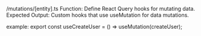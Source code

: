 /mutations/[entity].ts
Function: Define React Query hooks for mutating data.
Expected Output: Custom hooks that use useMutation for data mutations.

example:
export const useCreateUser = () => useMutation(createUser);
